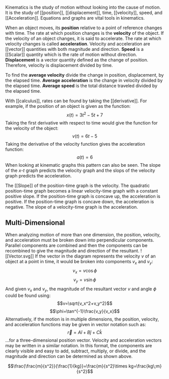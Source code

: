 Kinematics is the study of motion without looking into the cause of motion. It is the study of [[position]], [[displacement]], time, [[velocity]], speed, and [[Acceleration]]. Equations and graphs are vital tools in kinematics.

When an object moves, its **position** relative to a point of reference changes with time. The rate at which position changes is the **velocity** of the object. If the velocity of an object changes, it is said to accelerate. The rate at which velocity changes is called **acceleration**. Velocity and  acceleration are [[vector]] quantities with both magnitude and direction. **Speed** is a [[Scalar]] quantity which is the rate of motion without direction. **Displacement** is a vector quantity defined as the change of position. Therefore, velocity is displacement divided by time.

To find the **average velocity** divide the change in position, displacement, by the elapsed time. **Average acceleration** is the change in velocity divided by the elapsed time. **Average speed** is the total distance traveled divided by the elapsed time.

With [[calculus]], rates can be found by taking the [[derivative]]. For example, if the position of an object is given as the function:
$$x(t)=3t^2-5t+7$$
Taking the first derivative with respect to time would give the function for the velocity of the object:
$$v(t)=6t-5$$
Taking the derivative of the velocity function gives the acceleration function:
$$a(t)=6$$
When looking at kinematic graphs this pattern can also be seen. The slope of the $x$-$t$ graph predicts the velocity graph and the slops of the velocity graph predicts the acceleration.

The [[Slope]] of the position-time graph is the velocity. The quadratic position-time graph becomes a linear velocity-time graph with a constant positive slope.  If the position-time graph is concave up, the acceleration is positive.  If the position-time graph is concave down, the acceleration is negative.  The slope of a velocity-time graph is the acceleration.
## Multi-Dimensional
When analyzing motion of more than one dimension, the position, velocity,  and acceleration must be broken down into perpendicular components. Parallel components are combined and then the components can be recombined to give the magnitude and direction of the resultant.
![[Vector.svg]]
If the vector in the diagram represents the velocity $v$ of an object at a point in time, it would be broken into components $v_x$ and $v_y$:
$$v_x=v\cos\phi$$
$$v_y=v\sin\phi$$
And given $v_x$ and $v_y$, the magnitude of the resultant vector $v$ and angle $\phi$ could be found using:
$$v=\sqrt{v_x^2+v_y^2}$$
$$\phi=\tan^{-1}\frac{v_y}{v_x}$$
Alternatively, if the motion is in multiple dimensions, the position, velocity, and acceleration functions may be given in vector notation such as:
$$\vec{r}=A\hat{i}+B\hat{j}+C\hat{k}$$
...for a three-dimensional position vector. Velocity and acceleration vectors may be written in a similar notation. In this format, the components are clearly visible and easy to add, subtract, multiply, or divide, and the magnitude and direction can be determined as shown above.


$$\frac{\frac{m}{s^2}}{\frac{1}{kg}}=\frac{m}{s^2}\times kg=\frac{kg\;m}{s^2}$$